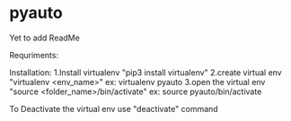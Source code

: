 # pyauto
Yet to add ReadMe


Requriments:


Installation:
1.Install virtualenv
    "pip3 install virtualenv"
2.create virtual env
    "virtualenv <env_name>"
    ex: virtualenv pyauto
3.open the virtual env
    "source <folder_name>/bin/activate"
    ex: source pyauto/bin/activate




To Deactivate the virtual env use "deactivate" command
